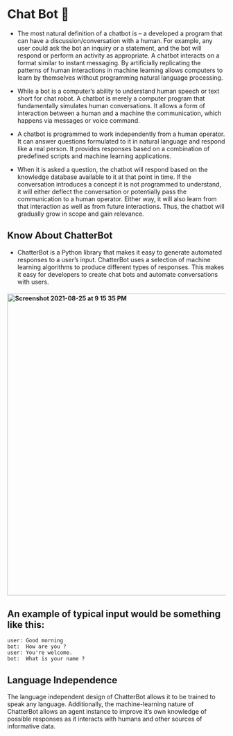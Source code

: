 # **Chat Bot** 🤖

* The most natural definition of a chatbot is – a developed a program that can have a discussion/conversation with a human. For example, any user could ask the bot an inquiry or a statement, and the bot will respond or perform an activity as appropriate.
A chatbot interacts on a format similar to instant messaging. By artificially replicating the patterns of human interactions in machine learning allows computers to learn by themselves without programming natural language processing.

* While a bot is a computer’s ability to understand human speech or text short for chat robot. A chatbot is merely a computer program that fundamentally simulates human conversations. It allows a form of interaction between a human and a machine the communication, which happens via messages or voice command.


* A chatbot is programmed to work independently from a human operator. It can answer questions formulated to it in natural language and respond like a real person. It provides responses based on a combination of predefined scripts and machine learning applications.

* When it is asked a question, the chatbot will respond based on the knowledge database available to it at that point in time. If the conversation introduces a concept it is not programmed to understand, it will either deflect the conversation or potentially pass the communication to a human operator. Either way, it will also learn from that interaction as well as from future interactions. Thus, the chatbot will gradually grow in scope and gain relevance.


## Know About ChatterBot 

* ChatterBot is a Python library that makes it easy to generate automated responses to a user’s input. ChatterBot uses a selection of machine learning algorithms to produce different types of responses. This makes it easy for developers to create chat bots and automate conversations with users. 




#### <img width="696" alt="Screenshot 2021-08-25 at 9 15 35 PM" src="https://user-images.githubusercontent.com/53907493/130822463-4f7a2c4d-5d0c-456e-ab4d-b92f8f6b8c26.png">




## An example of typical input would be something like this:

```
user: Good morning 
bot:  How are you ?
user: You're welcome.
bot:  What is your name ?

```


## Language Independence

The language independent design of ChatterBot allows it to be trained to speak any language. Additionally, the machine-learning nature of ChatterBot allows an agent instance to improve it’s own knowledge of possible responses as it interacts with humans and other sources of informative data.

